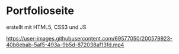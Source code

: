 # Portfolioseite

 erstellt mit HTML5, CSS3 und JS


https://user-images.githubusercontent.com/69577050/200579923-40b6ebab-5af5-493a-9b5d-872038af13fd.mp4

